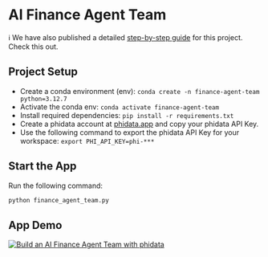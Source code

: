 # AI Finance Agent Team

ℹ️ We have also published a detailed [step-by-step guide](https://tinztwinshub.com/investment-research/build-an-ai-finance-agent-team-with-phidata/) for this project. Check this out.

## Project Setup
* Create a conda environment (env): `conda create -n finance-agent-team python=3.12.7`
* Activate the conda env: `conda activate finance-agent-team`
* Install required dependencies: `pip install -r requirements.txt`
* Create a phidata account at [phidata.app](phidata.app) and copy your phidata API Key.
* Use the following command to export the phidata API Key for your workspace: `export PHI_API_KEY=phi-***`

## Start the App
Run the following command:

```bash
python finance_agent_team.py
```

## App Demo
[![Build an AI Finance Agent Team with phidata](https://img.youtube.com/vi/wh_HdkcsuSs/0.jpg)](https://youtu.be/wh_HdkcsuSs)
